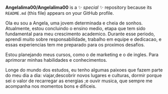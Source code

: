 
**Angelalima00/Angelalima00** is a ✨ _special_ ✨ repository because its `README.md` (this file) appears on your GitHub profile.

Ola eu sou a Angela, uma jovem determinada e cheia de sonhos.
Atualmente, estou concluindo o ensino medio, etapa que tem sido fundamental 
para meu crescimento academico. Durante esse periodo, aprendi muito
sobre responsabilidade, trabalho em equipe e dedicacao, e essas experiencias 
tem me preparado para os proximos desafios.

Estou planejando meus cursos, como o de marketing
e o de ingles. Para aprimorar minhas habilidades e conhecimentos.

Longe do mundo dos estudos, eu tenho algumas paixoes que fazem parte do meu
dia a dia: viajar,descobrir novos lugares e culturas, dormir porque sei o valor 
de recarregar as energias ;e ouvir musica, que sempre me acompanha nos momentos bons e dificeis.
